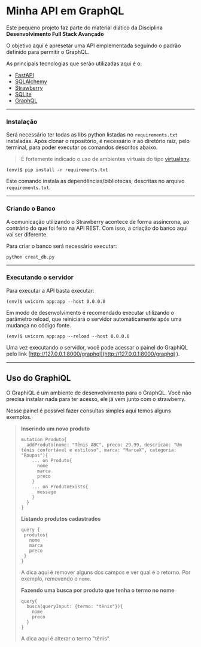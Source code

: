 # Minha API em GraphQL

Este pequeno projeto faz parte do material diático da Disciplina **Desenvolvimento Full Stack Avançado** 

O objetivo aqui é apresetar uma API emplementada seguindo o padrão definido para permitir o GraphQL.

As principais tecnologias que serão utilizadas aqui é o:
 - [FastAPI](https://fastapi.tiangolo.com/)
 - [SQLAlchemy](https://www.sqlalchemy.org/)
 - [Strawberry](https://strawberry.rocks/docs)
 - [SQLite](https://www.sqlite.org/index.html)
 - [GraphQL](https://graphql.org/learn/)
---
### Instalação


Será necessário ter todas as libs python listadas no `requirements.txt` instaladas.
Após clonar o repositório, é necessário ir ao diretório raiz, pelo terminal, para poder executar os comandos descritos abaixo.

> É fortemente indicado o uso de ambientes virtuais do tipo [virtualenv](https://virtualenv.pypa.io/en/latest/installation.html).

```
(env)$ pip install -r requirements.txt
```
Este comando instala as dependências/bibliotecas, descritas no arquivo `requirements.txt`.


---
### Criando o Banco

A comunicação utilizando o Strawberry acontece de forma assíncrona, ao contrário do que foi feito na API REST. Com isso, a criação do banco aqui vai ser diferente.

Para criar o banco será necessário executar:

```
python creat_db.py 
```

---
### Executando o servidor

Para executar a API basta executar:

```
(env)$ uvicorn app:app --host 0.0.0.0
```

Em modo de desenvolvimento é recomendado executar utilizando o parâmetro reload, que reiniciará o servidor
automaticamente após uma mudança no código fonte. 

```
(env)$ uvicorn app:app --reload --host 0.0.0.0
```

Uma vez executando o servidor, você pode acessar o painel do GraphiQL pelo link [http://127.0.0.1:8000/graphql](http://127.0.0.1:8000/graphql ).

---
## Uso do GraphiQL

O GraphiQL é um ambiente de desenvolvimento para o GraphQL. Você não precisa instalar nada para ter acesso, ele já vem junto com o strawberry.

Nesse painel é possível fazer consultas simples aqui temos alguns exemplos.

>
> **Inserindo um novo produto**
> ```
> mutation Produto{
>   addProduto(nome: "Tênis ABC", preco: 29.99, descricao: "Um tênis confortável e estiloso", marca: "MarcaX", categoria: "Roupas"){
>     ... on Produto{
>       nome
>       marca
>       preco
>     }
>     ... on ProdutoExists{
>       message
>     }
>   }
> }
> ```
>
> **Listando produtos cadastrados**
> ```
> query {
>  produtos{
>    nome
>    marca
>    preco
>  }
>}
> ```
> A dica aqui é remover alguns dos campos e ver qual é o retorno. Por exemplo, removendo o `nome`.
>
> **Fazendo uma busca por produto que tenha o termo no nome**
> ```
> query{
>   busca(queryInput: {termo: "tênis"}){
>     nome
>     preco
>   }
> }
> ```
> A dica aqui é alterar o termo "tênis".

